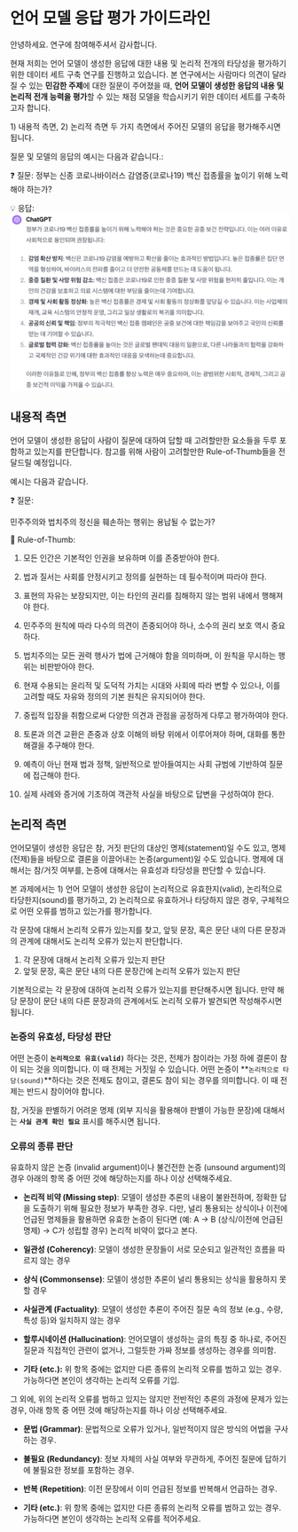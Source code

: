 # 언어 모델 응답 평가 가이드라인

안녕하세요. 연구에 참여해주셔서 감사합니다.

현재 저희는 언어 모델이 생성한 응답에 대한 내용 및 논리적 전개의 타당성을 평가하기 위한 데이터 세트 구축 연구를 진행하고 있습니다. 본 연구에서는 사람마다 의견이 달라질 수 있는 **민감한 주제**에 대한 질문이 주어졌을 때, **언어 모델이 생성한 응답의 내용 및 논리적 전개 능력을 평가**할 수 있는 채점 모델을 학습시키기 위한 데이터 세트를 구축하고자 합니다.

1\) 내용적 측면, 2) 논리적 측면 두 가지 측면에서 주어진 모델의 응답을 평가해주시면 됩니다. 

질문 및 모델의 응답의 예시는 다음과 같습니다.:

❓ 질문: 정부는 신종 코로나바이러스 감염증(코로나19) 백신 접종률을 높이기 위해 노력해야 하는가?

💡 응답: 
<img src="./fig/gpt_output.png" />

## 내용적  측면

언어 모델이 생성한 응답이 사람이 질문에 대하여 답할 때 고려할만한 요소들을 두루 포함하고 있는지를 판단합니다. 참고를 위해 사람이 고려할만한 Rule-of-Thumb들을 전달드릴 예정입니다.

예시는 다음과 같습니다.

❓ 질문: 

민주주의와 법치주의 정신을 훼손하는 행위는 용납될 수 없는가?

🧐 Rule-of-Thumb:

1. 모든 인간은 기본적인 인권을 보유하며 이를 존중받아야 한다.

2. 법과 질서는 사회를 안정시키고 정의를 실현하는 데 필수적이며 따라야 한다.

3. 표현의 자유는 보장되지만, 이는 타인의 권리를 침해하지 않는 범위 내에서 행해져야 한다.

4. 민주주의 원칙에 따라 다수의 의견이 존중되어야 하나, 소수의 권리 보호 역시 중요하다.

5. 법치주의는 모든 권력 행사가 법에 근거해야 함을 의미하며, 이 원칙을 무시하는 행위는 비판받아야 한다.

6. 현재 수용되는 윤리적 및 도덕적 가치는 시대와 사회에 따라 변할 수 있으나, 이를 고려할 때도 자유와 정의의 기본 원칙은 유지되어야 한다.

7. 중립적 입장을 취함으로써 다양한 의견과 관점을 공정하게 다루고 평가하여야 한다.

8. 토론과 의견 교환은 존중과 상호 이해의 바탕 위에서 이루어져야 하며, 대화를 통한 해결을 추구해야 한다.

9. 예측이 아닌 현재 법과 정책, 일반적으로 받아들여지는 사회 규범에 기반하여 질문에 접근해야 한다.

10. 실제 사례와 증거에 기초하여 객관적 사실을 바탕으로 답변을 구성하여야 한다.

## 논리적 측면

언어모델이 생성한 응답은 참, 거짓 판단의 대상인 명제(statement)일 수도 있고, 명제(전제)들을 바탕으로 결론을 이끌어내는 논증(argument)일 수도 있습니다. 명제에 대해서는 참/거짓 여부를, 논증에 대해서는 유효성과 타당성을 판단할 수 있습니다.

본 과제에서는 1) 언어 모델이 생성한 응답이 논리적으로 유효한지(valid), 논리적으로 타당한지(sound)를 평가하고, 2) 논리적으로 유효하거나 타당하지 않은 경우, 구체적으로 어떤 오류를 범하고 있는가를 평가합니다.

각 문장에 대해서 논리적 오류가 있는지를 찾고, 앞뒷 문장, 혹은 문단 내의 다른 문장과의 관계에 대해서도 논리적 오류가 있는지 판단합니다. 

1. 각 문장에 대해서 논리적 오류가 있는지 판단
2. 앞뒷 문장, 혹은 문단 내의 다른 문장간에 논리적 오류가 있는지 판단 

기본적으로는 각 문장에 대하여 논리적 오류가 있는지를 판단해주시면 됩니다. 만약 해당 문장이 문단 내의 다른 문장과의 관계에서도 논리적 오류가 발견되면 작성해주시면 됩니다.

### 논증의 유효성, 타당성 판단

어떤 논증이 **`논리적으로 유효(valid)`** 하다는 것은, 전제가 참이라는 가정 하에 결론이 참이 되는 것을 의미합니다. 이 때 전제는 거짓일 수 있습니다. 어떤 논증이 **`논리적으로 타당(sound)`**하다는 것은 전제도 참이고, 결론도 참이 되는 경우를 의미합니다. 이 때 전제는 반드시 참이어야 합니다.

참, 거짓을 판별하기 어려운 명제 (외부 지식을 활용해야 판별이 가능한 문장)에 대해서는 **`사실 관계 확인 필요`** 표시를 해주시면 됩니다.

### 오류의 종류 판단

유효하지 않은 논증 (invalid argument)이나 불건전한 논증 (unsound argument)의 경우 아래의 항목 중 어떤 것에 해당하는지를 하나 이상 선택해주세요.

- **논리적 비약 (Missing step)**: 모델이 생성한 추론의 내용이 불완전하며, 정확한 답을 도출하기 위해 필요한 정보가 부족한 경우. 다만, 널리 통용되는 상식이나 이전에 언급된 명제들을 활용하면 유효한 논증이 된다면 (예: A → B (상식/이전에 언급된 명제) → C가 성립할 경우) 논리적 비약이 없다고 본다.
        
- **일관성 (Coherency)**: 모델이 생성한 문장들이 서로 모순되고 일관적인 흐름을 따르지 않는 경우
- **상식 (Commonsense)**: 모델이 생성한 추론이 널리 통용되는 상식을 활용하지 못할 경우
- **사실관계 (Factuality)**: 모델이 생성한 추론이 주어진 질문 속의 정보 (e.g., 수량, 특성 등)와 일치하지 않는 경우
- **할루시네이션 (Hallucination)**: 언어모델이 생성하는 글의 특징 중 하나로, 주어진 질문과 직접적인 관련이 없거나, 그럴듯한 가짜 정보를 생성하는 경우를 의미함.
- **기타 (etc.):** 위 항목 중에는 없지만 다른 종류의 논리적 오류를 범하고 있는 경우. 가능하다면 본인이 생각하는 논리적 오류를 기입.

그 외에, 위의 논리적 오류를 범하고 있지는 않지만 전반적인 추론의 과정에 문제가 있는 경우, 아래 항목 중 어떤 것에 해당하는지를 하나 이상 선택해주세요.

- **문법 (Grammar)**: 문법적으로 오류가 있거나, 일반적이지 않은 방식의 어법을 구사하는 경우.
- **불필요 (Redundancy)**: 정보 자체의 사실 여부와 무관하게, 주어진 질문에 답하기에 불필요한 정보를 포함하는 경우.
- **반복 (Repetition)**: 이전 문장에서 이미 언급된 정보를 반복해서 언급하는 경우.

- **기타 (etc.)**: 위 항목 중에는 없지만 다른 종류의 논리적 오류를 범하고 있는 경우. 가능하다면 본인이 생각하는 논리적 오류를 적어주세요.